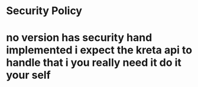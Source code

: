 # Security Policy
# no version has security hand implemented i expect the kreta api to handle that i you really need it do it your self
